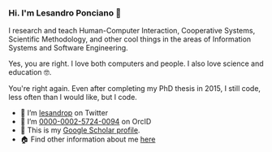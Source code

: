 ### Hi. I'm Lesandro Ponciano :handshake:

I research and teach Human-Computer Interaction, Cooperative Systems, Scientific Methodology, and other cool things in the areas of Information Systems and Software Engineering.

Yes, you are right. I love both computers and people. I also love science and education :nerd_face:. 

You're right again.  Even after completing my PhD thesis in 2015, I still code, less often than I would like, but I code.

- :speech_balloon: I’m [lesandrop](https://twitter.com/lesandrop) on Twitter
- :school: I’m [0000-0002-5724-0094](https://orcid.org/0000-0002-5724-0094) on OrcID
- :link: This is my [Google Scholar profile](https://scholar.google.com.br/citations?user=KS9I4P0AAAAJ).
- :house: Find other information about me [here](https://lesandrop.github.io/site/)

<!--
**lesandropcodes/lesandropcodes** is a ✨ _special_ ✨ repository because its `README.md` (this file) appears on your GitHub profile.

Here are some ideas to get you started:

- 🔭 I’m currently working on ...
- 🌱 I’m currently learning ...
- 👯 I’m looking to collaborate on ...
- 🤔 I’m looking for help with ...
- 💬 Ask me about ...
- 📫 How to reach me: ...
- 😄 Pronouns: ...
- ⚡ Fun fact: ...
-->
